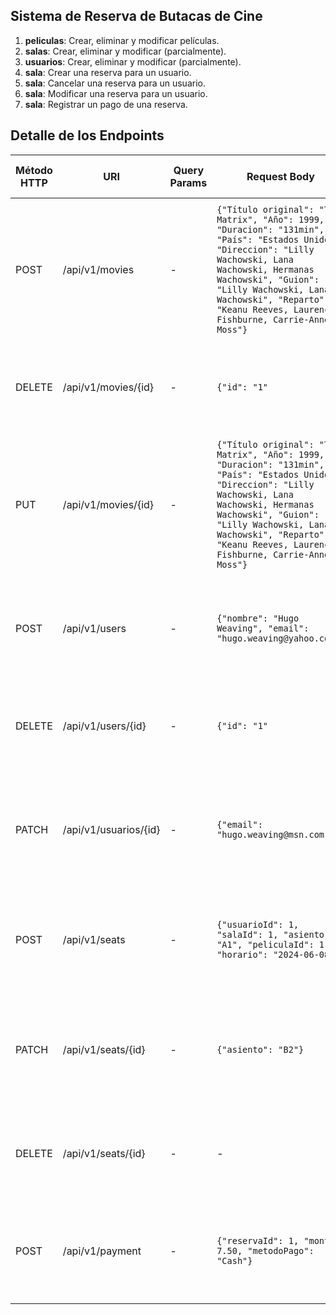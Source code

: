 ## Sistema de Reserva de Butacas de Cine
1. **peliculas**: Crear, eliminar y modificar películas.
2. **salas**: Crear, eliminar y modificar (parcialmente).
3. **usuarios**: Crear, eliminar y modificar (parcialmente).
4. **sala**: Crear una reserva para un usuario.
5. **sala**: Cancelar una reserva para un usuario.
6. **sala**: Modificar una reserva para un usuario.
7. **sala**: Registrar un pago de una reserva.

## Detalle de los Endpoints

| Método HTTP | URI                           | Query Params | Request Body                      | Response Body                                 | Códigos HTTP de respuesta                   |
|-------------|-------------------------------|--------------|----------------------------------|-----------------------------------------------|---------------------------------------------|
| POST        | /api/v1/movies              | -            | `{"Título original": "The Matrix", "Año": 1999, "Duracion": "131min", "País": "Estados Unidos", "Direccion": "Lilly Wachowski, Lana Wachowski, Hermanas Wachowski", "Guion": "Lilly Wachowski, Lana Wachowski", "Reparto": "Keanu Reeves, Laurence Fishburne, Carrie-Anne Moss"}` | `{"id": 1, "Título original": "The Matrix", "Año": 1999, "Duracion": "131min", "País": "Estados Unidos", "Direccion": "Lilly Wachowski, Lana Wachowski, Hermanas Wachowski", "Guion": "Lilly Wachowski, Lana Wachowski", "Reparto": "Keanu Reeves, Laurence Fishburne, Carrie-Anne Moss"}}` | 201 Created, 400 Bad Request, 500 Internal Server Error |
| DELETE      | /api/v1/movies/{id}         | -            | `{"id": "1"`                                      | `{"mensaje": "Película eliminada"}`        | 200 OK, 404 Not Found, 500 Internal Server Error |
| PUT       | /api/v1/movies/{id}         | - | `{"Título original": "The Matrix", "Año": 1999, "Duracion": "131min", "País": "Estados Unidos", "Direccion": "Lilly Wachowski, Lana Wachowski, Hermanas Wachowski", "Guion": "Lilly Wachowski, Lana Wachowski", "Reparto": "Keanu Reeves, Laurence Fishburne, Carrie-Anne Moss"}` | `{"id": 1, "Título original": "The Matrix", "Año": 1999, "Duracion": "131min", "País": "Estados Unidos", "Direccion": "Lilly Wachowski, Lana Wachowski, Hermanas Wachowski", "Guion": "Lilly Wachowski, Lana Wachowski", "Reparto": "Keanu Reeves, Laurence Fishburne, Carrie-Anne Moss"}}` |200 OK, 400 Bad Request, 404 Not Found, 500 Internal Server Error
| POST        | /api/v1/users               | -            | `{"nombre": "Hugo Weaving", "email": "hugo.weaving@yahoo.com"}` | `{"id": 1, ""nombre": "Hugo Weaving", "email": "hugo.weaving@yahoo.com"}` | 201 Created, 400 Bad Request, 500 Internal Server Error |
| DELETE      | /api/v1/users/{id}          | -            | `{"id": "1"`                                     | `{"mensaje": "Usuario eliminado"}`         | 200 OK, 404 Not Found, 500 Internal Server Error |
| PATCH       | /api/v1/usuarios/{id}          | -            | `{"email": "hugo.weaving@msn.com"}`      | `{"id": 1, ""nombre": "Hugo Weaving", "email": "hugo.weaving@msn.com"}` | 200 OK, 400 Bad Request, 404 Not Found, 500 Internal Server Error |
| POST        | /api/v1/seats               | -            | `{"usuarioId": 1, "salaId": 1, "asiento": "A1", "peliculaId": 1, "horario": "2024-06-08"}` | `{"id": 1, "usuarioId": 1, "salaId": 1, "asiento": "A1", "peliculaId": 1, "horario": "2024-06-08"}` | 201 Created, 400 Bad Request, 500 Internal Server Error |
| PATCH       | /api/v1/seats/{id}          | -            | `{"asiento": "B2"}`                      | `{"id": 1, "usuarioId": 1, "salaId": 1, "asiento": "B2", "peliculaId": 1, "horario": "2024-06-08"}` | 200 OK, 400 Bad Request, 404 Not Found, 500 Internal Server Error |
| DELETE      | /api/v1/seats/{id}          | -            | -                                        | `{"mensaje": "Reserva cancelada"}`         | 200 OK, 404 Not Found, 500 Internal Server Error |
| POST        | /api/v1/payment                  | -            | `{"reservaId": 1, "monto": 7.50, "metodoPago": "Cash"}` | `{"reservaId": 1, "monto": 7.50, "metodoPago": "Cash"}` | 201 Created, 400 Bad Request, 500 Internal Server Error |